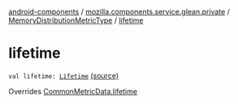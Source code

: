 [android-components](../../index.md) / [mozilla.components.service.glean.private](../index.md) / [MemoryDistributionMetricType](index.md) / [lifetime](./lifetime.md)

# lifetime

`val lifetime: `[`Lifetime`](../-lifetime/index.md) [(source)](https://github.com/mozilla-mobile/android-components/blob/master/components/service/glean/src/main/java/mozilla/components/service/glean/private/MemoryDistributionMetricType.kt#L25)

Overrides [CommonMetricData.lifetime](../-common-metric-data/lifetime.md)

